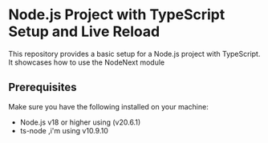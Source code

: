 # Node.js Project with TypeScript Setup and Live Reload

This repository provides a basic setup for a Node.js project with TypeScript. It showcases how to use the NodeNext module 

## Prerequisites

Make sure you have the following installed on your machine:

- Node.js v18 or higher using (v20.6.1)
- ts-node ,i'm using v10.9.10
